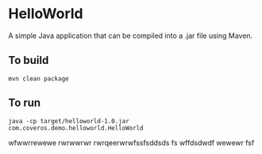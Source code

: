 HelloWorld
==========

A simple Java application that can be compiled into a .jar file using Maven.

To build
--------
    mvn clean package

To run
------
    java -cp target/helloworld-1.0.jar com.coveros.demo.helloworld.HelloWorld

wfwwrrewewe
rwrwwrwr
rwrqeerwrwfssfsddsds
fs
wffdsdwdf
wewewr
fsf
